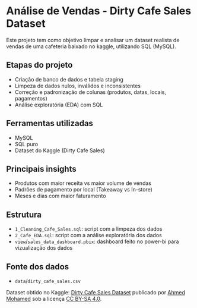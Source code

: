 # Análise de Vendas - Dirty Cafe Sales Dataset

Este projeto tem como objetivo limpar e analisar um dataset realista de vendas de uma cafeteria baixado no kaggle, utilizando SQL (MySQL).

## Etapas do projeto
- Criação de banco de dados e tabela staging
- Limpeza de dados nulos, inválidos e inconsistentes
- Correção e padronização de colunas (produtos, datas, locais, pagamentos)
- Análise exploratória (EDA) com SQL

## Ferramentas utilizadas
- MySQL
- SQL puro
- Dataset do Kaggle (Dirty Cafe Sales)

## Principais insights
- Produtos com maior receita vs maior volume de vendas
- Padrões de pagamento por local (Takeaway vs In-store)
- Meses e dias com maior faturamento

## Estrutura
- `1_Cleaning_Cafe_Sales.sql`: script com a limpeza dos dados
- `2_Cafe_EDA.sql`: script com a análise exploratória dos dados
- `view`/`sales_data_dashboard.pbix`: dashboard feito no power-bi para vizualização dos dados

## Fonte dos dados
 - `data`/`dirty_cafe_sales.csv`
     
Dataset obtido no Kaggle: [Dirty Cafe Sales Dataset](https://www.kaggle.com/datasets/ahmedmohamed2003/cafe-sales-dirty-data-for-cleaning-training) publicado por [Ahmed Mohamed](https://www.kaggle.com/ahmedmohamed2003) sob a licença [CC BY-SA 4.0](https://creativecommons.org/licenses/by-sa/4.0/).

